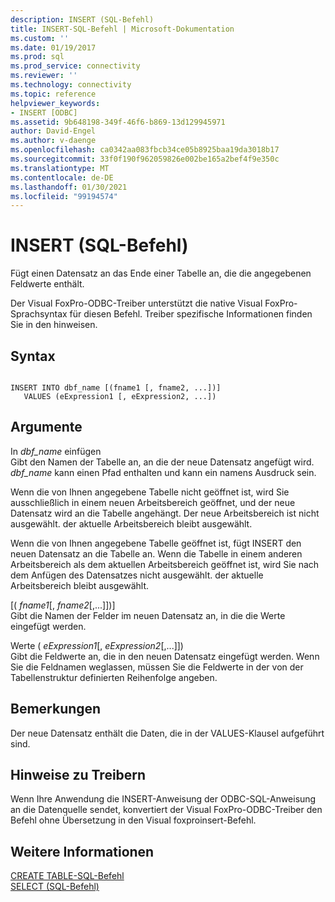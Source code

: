 ```yaml
---
description: INSERT (SQL-Befehl)
title: INSERT-SQL-Befehl | Microsoft-Dokumentation
ms.custom: ''
ms.date: 01/19/2017
ms.prod: sql
ms.prod_service: connectivity
ms.reviewer: ''
ms.technology: connectivity
ms.topic: reference
helpviewer_keywords:
- INSERT [ODBC]
ms.assetid: 9b648198-349f-46f6-b869-13d129945971
author: David-Engel
ms.author: v-daenge
ms.openlocfilehash: ca0342aa083fbcb34ce05b8925baa19da3018b17
ms.sourcegitcommit: 33f0f190f962059826e002be165a2bef4f9e350c
ms.translationtype: MT
ms.contentlocale: de-DE
ms.lasthandoff: 01/30/2021
ms.locfileid: "99194574"
---
```

# <a name="insert---sql-command"></a>INSERT (SQL-Befehl)
Fügt einen Datensatz an das Ende einer Tabelle an, die die angegebenen Feldwerte enthält.  
  
 Der Visual FoxPro-ODBC-Treiber unterstützt die native Visual FoxPro-Sprachsyntax für diesen Befehl. Treiber spezifische Informationen finden Sie in den hinweisen.  
  
## <a name="syntax"></a>Syntax  
  
```  
  
INSERT INTO dbf_name [(fname1 [, fname2, ...])]  
   VALUES (eExpression1 [, eExpression2, ...])  
```  
  
## <a name="arguments"></a>Argumente  
 In *dbf_name* einfügen  
 Gibt den Namen der Tabelle an, an die der neue Datensatz angefügt wird. *dbf_name* kann einen Pfad enthalten und kann ein namens Ausdruck sein.  
  
 Wenn die von Ihnen angegebene Tabelle nicht geöffnet ist, wird Sie ausschließlich in einem neuen Arbeitsbereich geöffnet, und der neue Datensatz wird an die Tabelle angehängt. Der neue Arbeitsbereich ist nicht ausgewählt. der aktuelle Arbeitsbereich bleibt ausgewählt.  
  
 Wenn die von Ihnen angegebene Tabelle geöffnet ist, fügt INSERT den neuen Datensatz an die Tabelle an. Wenn die Tabelle in einem anderen Arbeitsbereich als dem aktuellen Arbeitsbereich geöffnet ist, wird Sie nach dem Anfügen des Datensatzes nicht ausgewählt. der aktuelle Arbeitsbereich bleibt ausgewählt.  
  
 [( *fname1*[, *fname2*[,...]])]  
 Gibt die Namen der Felder im neuen Datensatz an, in die die Werte eingefügt werden.  
  
 Werte ( *eExpression1*[, *eExpression2*[,...]])  
 Gibt die Feldwerte an, die in den neuen Datensatz eingefügt werden. Wenn Sie die Feldnamen weglassen, müssen Sie die Feldwerte in der von der Tabellenstruktur definierten Reihenfolge angeben.  
  
## <a name="remarks"></a>Bemerkungen  
 Der neue Datensatz enthält die Daten, die in der VALUES-Klausel aufgeführt sind.  
  
## <a name="driver-remarks"></a>Hinweise zu Treibern  
 Wenn Ihre Anwendung die INSERT-Anweisung der ODBC-SQL-Anweisung an die Datenquelle sendet, konvertiert der Visual FoxPro-ODBC-Treiber den Befehl ohne Übersetzung in den Visual foxproinsert-Befehl.  
  
## <a name="see-also"></a>Weitere Informationen  
 [CREATE TABLE-SQL-Befehl](../../odbc/microsoft/create-table-sql-command.md)   
 [SELECT (SQL-Befehl)](../../odbc/microsoft/select-sql-command.md)
